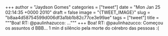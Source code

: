 
+++
author = "Jaydson Gomes"
categories = ["tweet"]
date = "Mon Jan 25 02:14:35 +0000 2010"
draft = false
image = "{TWEET_IMAGE}"
slug = "b8aa4d58754599d006df3a1bb1b82c77ce3e99ae"
tags = ["tweet"]
title = """Boa! RT: @paulinhazucco: ..."""
+++
Boa! RT: @paulinhazucco: Começou os assuntos d BBB... 1 min d silêncio pela morte do cérebro das pessoas :(
